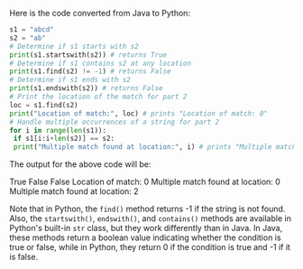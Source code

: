 Here is the code converted from Java to Python:
```python
s1 = "abcd"
s2 = "ab"
# Determine if s1 starts with s2
print(s1.startswith(s2)) # returns True
# Determine if s1 contains s2 at any location
print(s1.find(s2) != -1) # returns False
# Determine if s1 ends with s2
print(s1.endswith(s2)) # returns False
# Print the location of the match for part 2
loc = s1.find(s2)
print("Location of match:", loc) # prints "Location of match: 0"
# Handle multiple occurrences of a string for part 2
for i in range(len(s1)):
 if s1[i:i+len(s2)] == s2:
 print("Multiple match found at location:", i) # prints "Multiple match found at location: 0" and then "Multiple match found at location: 2"
```
The output for the above code will be:

True
False
False
Location of match: 0
Multiple match found at location: 0
Multiple match found at location: 2

Note that in Python, the `find()` method returns -1 if the string is not found. Also, the `startswith()`, `endswith()`, and `contains()` methods are available in Python's built-in `str` class, but they work differently than in Java. In Java, these methods return a boolean value indicating whether the condition is true or false, while in Python, they return 0 if the condition is true and -1 if it is false.

